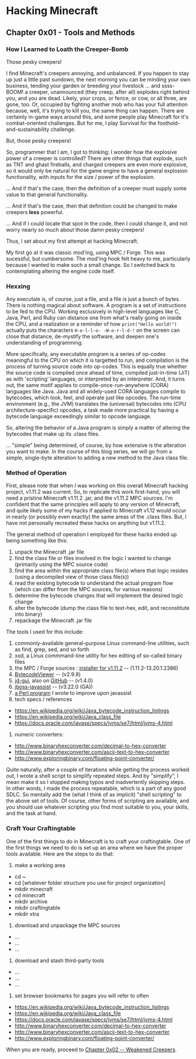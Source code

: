 # Hacking Minecraft

## Chapter 0x01 - Tools and Methods

### How I Learned to Loath the Creeper-Bomb

Those pesky creepers!

I find Minecraft's creepers annoying, and unbalanced.  If you happen to stay up just a little past sundown, the next morning you can be minding your own business, tending your garden or breeding your livestock ... and ssss-BOOM! a creeper, unannounced (they creep, after all) explodes right behind you, and you are dead.  Likely, your crops, or fence, or cow, or all three, are gone, too.  Or, occupied by fighting another mob who has your full attention because, well, it's trying to kill you, the same thing can happen.  There are certainly in-game ways around this, and some people play Minecraft for it's combat-oriented challenges.  But for me, I play Survival for the foothold-and-sustainability challenge.

But, those pesky creepers!

So, programmer that I am, I got to thinking: I wonder how the explosive power of a creeper is controlled?  There are other things that explode, such as TNT and ghast fireballs, and charged creepers are even more explosive, so it would only be natural for the game engine to have a general explosion functionality, with inputs for the size / power of the explosion.

... And if that's the case, then the definition of a creeper must supply some value to that general functionality.

... And if that's the case, then that definition could be changed to make creepers **less** powerful.

... And if I could locate that spot in the code, then I could change it, and not worry nearly so much about those damn pesky creepers!

Thus, I set about my first attempt at hacking Minecraft.

My first go at it was classic mod'ing, using MPC / Forge.  This was sucessful, but cumbersome.  The mod'ing hook felt heavy to me, particularly because I wanted to make such a small change.  So I switched back to contemplating altering the engine code itself.

### Hexxing

Any executale is, of course, just a file, and a file is just a bunch of bytes.  There is nothing magical about software.  A program is a set of instructions to be fed to the CPU.  Working exclusively in high-level languages like C, Java, Perl, and Ruby can distance one from what's really going on inside the CPU, and a realization or a reminder of how `print("Hello world!")` actually puts the characters `H-e-l-l-o- -W-o-r-l-d-!` on the screen can close that distance, de-mystify the software, and deepen one's understanding of programming.

More specifically, any executable program is a series of op-codes meaningful to the CPU on which it is targetted to run, and compilation is the process of turning source code into op-codes.  This is equally true whether the source code is compiled once ahead of time, compiled just-in-time (JiT) as with 'scripting' languages, or interpreted by an interpreter.  And, it turns out, the same motif applies to compile-once-run-anywhere (CORA) languages like Java.  Java and all widely-used CORA languages compile to bytecodes, which look, feel, and operate just like opcodes.  The run-time environment (e.g., the JVM) translates the (universal) bytecodes into (CPU architecture-specific) opcodes, a task made more practical by having a bytecode language exceedingly similar to opcode language.

So, altering the behavior of a Java program is simply a matter of altering the bytecodes that make up its .class files.

... "simple" being determined, of course, by how extensive is the alteration you want to make.  In the course of this blog series, we will go from a simple, single-byte alteration to adding a new method to the Java class file.

### Method of Operation

First, please note that when I was working on this overall Minecraft hacking project, v1.11.2 was current.  So, to replicate this work first-hand, you will need a pristine Minecraft v1.11.2 .jar, and the v1.11.2 MPC sources.  I'm confident that the same principles will apply to any version of Minecraft, and quite likely some of my hacks if applied to Minecraft v1.12 would occur in nearly (or possibly even exactly) the same areas of the .class files.  But, I have not personally recreated these hacks on anything but v1.11.2.

The general method of operation I employed for these hacks ended up being something like this:

1. unpack the Minecraft .jar file
1. find the class file or files involved in the logic I wanted to change (primarily using the MPC source code)
1. find the area within the appropriate class file(s) where that logic resides (using a decompiled view of those class file(s))
1. read the existing bytecode to understand the actual program flow (which can differ from the MPC sources, for various reasons)
1. determine the bytecode changes that will implement the desired logic change
1. alter the bytecode (dump the class file to text-hex, edit, and reconstitute into binary)
1. repackage the Minecraft .jar file

The tools I used for this include:

1. commonly-available general-purpose Linux command-line utilities, such as find, grep, sed, and so forth
1. xxd, a Linux commmand-line utility for hex editing of so-called binary files
1. the MPC / Forge sources : [installer for v1.11.2](https://files.minecraftforge.net/maven/net/minecraftforge/forge/index_1.11.2.html) -- (1.11.2-13.20.1.2386)
1. [BytecodeViewer](https://bytecodeviewer.com/) -- (v2.9.8)
1. [jd-gui](http://jd.benow.ca/), also on [GitHub](https://github.com/java-decompiler/jd-gui) -- (v1.4.0)
1. [jboss-javassist](http://jboss-javassist.github.io/javassist/) -- (v3.22.0 (GA))
1. [a Perl program](https://github.com/landru27/hexcraft) I wrote to improve upon javassist
1. tech specs / references
  * https://en.wikipedia.org/wiki/Java_bytecode_instruction_listings
  * https://en.wikipedia.org/wiki/Java_class_file
  * https://docs.oracle.com/javase/specs/jvms/se7/html/jvms-4.html
1. numeric converters:
  * http://www.binaryhexconverter.com/decimal-to-hex-converter
  * http://www.binaryhexconverter.com/ascii-text-to-hex-converter
  * http://www.exploringbinary.com/floating-point-converter/

Quite naturally, after a couple of iterations while getting the process worked out, I wrote a shell script to simplify repeated steps.  And by "simplify", I mean make it so I stopped making typos and inadvertently skipping steps.  In other words, I made the process repeatable, which is a part of any good SDLC.  So mentally add the (what I think of as implicit) "shell scripting" to the above set of tools.  Of course, other forms of scripting are available, and you should use whatever scripting you find most suitable to you, your skills, and the task at hand.

### Craft Your Craftingtable

One of the first things to do in Minecraft is to craft your craftingtable.  One of the first things we need to do is set up an area where we have the proper tools available.  Here are the steps to do that:

1. make a working area
  * cd ~
  * cd [whatever folder structure you use for project organization]
  * mkdir minecraft
  * cd minecraft
  * mkdir archive
  * mkdir craftingtable
  * mkdir xtra
1. download and unpackage the MPC sources
  * ...
  * ...
  * ...
1. download and stash third-party tools
  * ...
  * ...
  * ...
1. set browser bookmarks for pages you will refer to often
  * https://en.wikipedia.org/wiki/Java_bytecode_instruction_listings
  * https://en.wikipedia.org/wiki/Java_class_file
  * https://docs.oracle.com/javase/specs/jvms/se7/html/jvms-4.html
  * http://www.binaryhexconverter.com/decimal-to-hex-converter
  * http://www.binaryhexconverter.com/ascii-text-to-hex-converter
  * http://www.exploringbinary.com/floating-point-converter/


When you are ready, proceed to [Chapter 0x02 -- Weakened Creepers](/hexcraft/blog/chapter-02-weakened-creepers.html).
